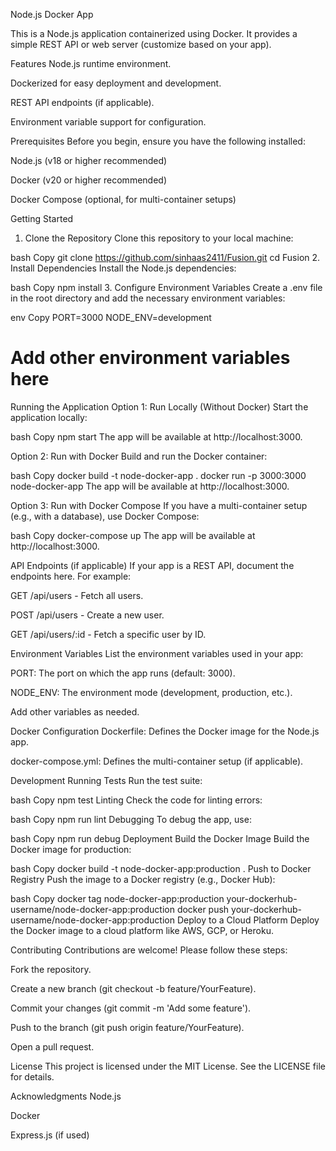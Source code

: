 Node.js Docker App

This is a Node.js application containerized using Docker. It provides a simple REST API or web server (customize based on your app).

Features
Node.js runtime environment.

Dockerized for easy deployment and development.

REST API endpoints (if applicable).

Environment variable support for configuration.

Prerequisites
Before you begin, ensure you have the following installed:

Node.js (v18 or higher recommended)

Docker (v20 or higher recommended)

Docker Compose (optional, for multi-container setups)

Getting Started
1. Clone the Repository
Clone this repository to your local machine:

bash
Copy
git clone https://github.com/sinhaas2411/Fusion.git
cd Fusion
2. Install Dependencies
Install the Node.js dependencies:

bash
Copy
npm install
3. Configure Environment Variables
Create a .env file in the root directory and add the necessary environment variables:

env
Copy
PORT=3000
NODE_ENV=development
# Add other environment variables here
Running the Application
Option 1: Run Locally (Without Docker)
Start the application locally:

bash
Copy
npm start
The app will be available at http://localhost:3000.

Option 2: Run with Docker
Build and run the Docker container:

bash
Copy
docker build -t node-docker-app .
docker run -p 3000:3000 node-docker-app
The app will be available at http://localhost:3000.

Option 3: Run with Docker Compose
If you have a multi-container setup (e.g., with a database), use Docker Compose:

bash
Copy
docker-compose up
The app will be available at http://localhost:3000.

API Endpoints (if applicable)
If your app is a REST API, document the endpoints here. For example:

GET /api/users - Fetch all users.

POST /api/users - Create a new user.

GET /api/users/:id - Fetch a specific user by ID.

Environment Variables
List the environment variables used in your app:

PORT: The port on which the app runs (default: 3000).

NODE_ENV: The environment mode (development, production, etc.).

Add other variables as needed.

Docker Configuration
Dockerfile: Defines the Docker image for the Node.js app.

docker-compose.yml: Defines the multi-container setup (if applicable).

Development
Running Tests
Run the test suite:

bash
Copy
npm test
Linting
Check the code for linting errors:

bash
Copy
npm run lint
Debugging
To debug the app, use:

bash
Copy
npm run debug
Deployment
Build the Docker Image
Build the Docker image for production:

bash
Copy
docker build -t node-docker-app:production .
Push to Docker Registry
Push the image to a Docker registry (e.g., Docker Hub):

bash
Copy
docker tag node-docker-app:production your-dockerhub-username/node-docker-app:production
docker push your-dockerhub-username/node-docker-app:production
Deploy to a Cloud Platform
Deploy the Docker image to a cloud platform like AWS, GCP, or Heroku.

Contributing
Contributions are welcome! Please follow these steps:

Fork the repository.

Create a new branch (git checkout -b feature/YourFeature).

Commit your changes (git commit -m 'Add some feature').

Push to the branch (git push origin feature/YourFeature).

Open a pull request.

License
This project is licensed under the MIT License. See the LICENSE file for details.

Acknowledgments
Node.js

Docker

Express.js (if used)


